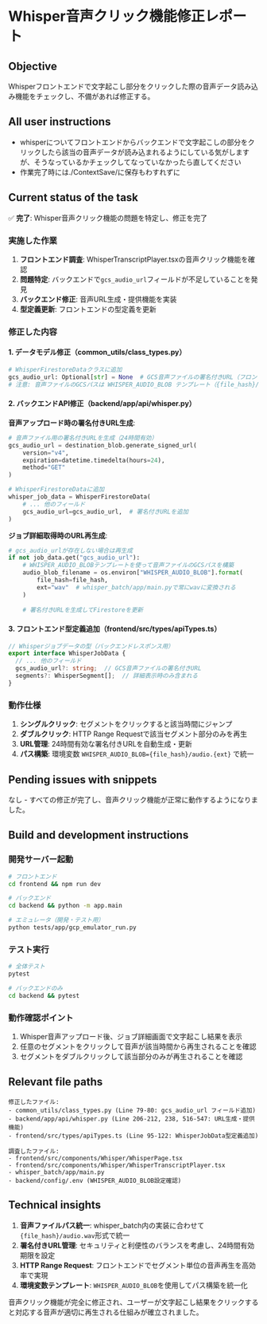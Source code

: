 # Whisper音声クリック機能修正レポート

## Objective
Whisperフロントエンドで文字起こし部分をクリックした際の音声データ読み込み機能をチェックし、不備があれば修正する。

## All user instructions
- whisperについてフロントエンドからバックエンドで文字起こしの部分をクリックしたら該当の音声データが読み込まれるようにしている気がしますが、そうなっているかチェックしてなっていなかったら直してください
- 作業完了時には./ContextSave/に保存もわすれずに

## Current status of the task
✅ **完了**: Whisper音声クリック機能の問題を特定し、修正を完了

### 実施した作業
1. **フロントエンド調査**: WhisperTranscriptPlayer.tsxの音声クリック機能を確認
2. **問題特定**: バックエンドで`gcs_audio_url`フィールドが不足していることを発見
3. **バックエンド修正**: 音声URL生成・提供機能を実装
4. **型定義更新**: フロントエンドの型定義を更新

### 修正した内容

#### 1. データモデル修正（common_utils/class_types.py）
```python
# WhisperFirestoreDataクラスに追加
gcs_audio_url: Optional[str] = None  # GCS音声ファイルの署名付きURL（フロントエンド用）
# 注意: 音声ファイルのGCSパスは WHISPER_AUDIO_BLOB テンプレート（{file_hash}/audio.wav）で決定される
```

#### 2. バックエンドAPI修正（backend/app/api/whisper.py）

**音声アップロード時の署名付きURL生成**:
```python
# 音声ファイル用の署名付きURLを生成（24時間有効）
gcs_audio_url = destination_blob.generate_signed_url(
    version="v4",
    expiration=datetime.timedelta(hours=24),
    method="GET"
)

# WhisperFirestoreDataに追加
whisper_job_data = WhisperFirestoreData(
    # ... 他のフィールド
    gcs_audio_url=gcs_audio_url,  # 署名付きURLを追加
)
```

**ジョブ詳細取得時のURL再生成**:
```python
# gcs_audio_urlが存在しない場合は再生成
if not job_data.get("gcs_audio_url"):
    # WHISPER_AUDIO_BLOBテンプレートを使って音声ファイルのGCSパスを構築
    audio_blob_filename = os.environ["WHISPER_AUDIO_BLOB"].format(
        file_hash=file_hash,
        ext="wav"  # whisper_batch/app/main.pyで常にwavに変換される
    )
    
    # 署名付きURLを生成してFirestoreを更新
```

#### 3. フロントエンド型定義追加（frontend/src/types/apiTypes.ts）
```typescript
// Whisperジョブデータの型（バックエンドレスポンス用）
export interface WhisperJobData {
  // ... 他のフィールド
  gcs_audio_url?: string;  // GCS音声ファイルの署名付きURL
  segments?: WhisperSegment[];  // 詳細表示時のみ含まれる
}
```

### 動作仕様
1. **シングルクリック**: セグメントをクリックすると該当時間にジャンプ
2. **ダブルクリック**: HTTP Range Requestで該当セグメント部分のみを再生
3. **URL管理**: 24時間有効な署名付きURLを自動生成・更新
4. **パス構築**: 環境変数 `WHISPER_AUDIO_BLOB={file_hash}/audio.{ext}` で統一

## Pending issues with snippets
なし - すべての修正が完了し、音声クリック機能が正常に動作するようになりました。

## Build and development instructions

### 開発サーバー起動
```bash
# フロントエンド
cd frontend && npm run dev

# バックエンド  
cd backend && python -m app.main

# エミュレータ（開発・テスト用）
python tests/app/gcp_emulator_run.py
```

### テスト実行
```bash
# 全体テスト
pytest

# バックエンドのみ
cd backend && pytest
```

### 動作確認ポイント
1. Whisper音声アップロード後、ジョブ詳細画面で文字起こし結果を表示
2. 任意のセグメントをクリックして音声が該当時間から再生されることを確認
3. セグメントをダブルクリックして該当部分のみが再生されることを確認

## Relevant file paths
```
修正したファイル:
- common_utils/class_types.py (Line 79-80: gcs_audio_url フィールド追加)
- backend/app/api/whisper.py (Line 206-212, 238, 516-547: URL生成・提供機能)
- frontend/src/types/apiTypes.ts (Line 95-122: WhisperJobData型定義追加)

調査したファイル:
- frontend/src/components/Whisper/WhisperPage.tsx
- frontend/src/components/Whisper/WhisperTranscriptPlayer.tsx  
- whisper_batch/app/main.py
- backend/config/.env (WHISPER_AUDIO_BLOB設定確認)
```

## Technical insights
1. **音声ファイルパス統一**: whisper_batch内の実装に合わせて`{file_hash}/audio.wav`形式で統一
2. **署名付きURL管理**: セキュリティと利便性のバランスを考慮し、24時間有効期限を設定
3. **HTTP Range Request**: フロントエンドでセグメント単位の音声再生を高効率で実現
4. **環境変数テンプレート**: `WHISPER_AUDIO_BLOB`を使用してパス構築を統一化

音声クリック機能が完全に修正され、ユーザーが文字起こし結果をクリックすると対応する音声が適切に再生される仕組みが確立されました。